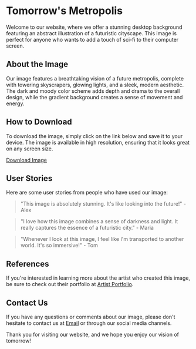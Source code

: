 <!--font:Cormorant Garamond-->

# Tomorrow's Metropolis

Welcome to our website, where we offer a stunning desktop background featuring an abstract illustration of a futuristic cityscape. This image is perfect for anyone who wants to add a touch of sci-fi to their computer screen.

## About the Image

Our image features a breathtaking vision of a future metropolis, complete with towering skyscrapers, glowing lights, and a sleek, modern aesthetic. The dark and moody color scheme adds depth and drama to the overall design, while the gradient background creates a sense of movement and energy.

## How to Download

To download the image, simply click on the link below and save it to your device. The image is available in high resolution, ensuring that it looks great on any screen size.

[Download Image](#)

## User Stories

Here are some user stories from people who have used our image:

> "This image is absolutely stunning. It's like looking into the future!" - Alex

> "I love how this image combines a sense of darkness and light. It really captures the essence of a futuristic city." - Maria

> "Whenever I look at this image, I feel like I'm transported to another world. It's so immersive!" - Tom

## References

If you're interested in learning more about the artist who created this image, be sure to check out their portfolio at [Artist Portfolio](#).

## Contact Us

If you have any questions or comments about our image, please don't hesitate to contact us at [Email](#) or through our social media channels.

Thank you for visiting our website, and we hope you enjoy our vision of tomorrow!

<!--

Write me content for website with wallpaper which alt text is:

"A wallpaper featuring an abstract illustration of a futuristic cityscape, with glowing lights and a dark and moody color scheme, set against a gradient background."

The name/title of the page should not be 1:1 copy of the alt text but rather a real content of the website which is using this wallpaper.

- Use markdown format 
- Start with heading
- Heading should be short and concise
- The content should look like a real website 
- The website should not be about the wallpaper, wallpaper is just a related background
- Heading should be contain work "wallpaper" or "background"
- Include real sections like references, contact, user stories, etc. use things relevant to the page purpose.
- Feel free to use structure like headings, bullets, numbering, blockquotes, paragraphs, horizontal lines, etc.
- You can use formatting like bold or _italic_
- You can include UTF-8 emojis
- Links should be only #hash anchors (and you can refer to the document itself)
- Do not include images


---


# Futuristic Cityscape Wallpaper for Your Desktop Background

Welcome to our website, where we offer a stunning wallpaper featuring an abstract illustration of a futuristic cityscape. This wallpaper is perfect for anyone who wants to add a touch of sci-fi to their desktop background.

## About the Wallpaper

Our wallpaper features a stunning illustration of a futuristic cityscape, complete with glowing lights and a dark and moody color scheme. The image is set against a gradient background that adds depth and texture to the overall design. The wallpaper is available in high resolution, ensuring that it looks great on any screen size.

## How to Download

To download the wallpaper, simply click on the link below and save the image to your device. The wallpaper is available in a variety of resolutions, so you can choose the one that best fits your screen size.

[Download Wallpaper](#)

## User Stories

Here are some user stories from people who have used our wallpaper:

> "I love this wallpaper! It's the perfect mix of futuristic and moody, and it really makes my desktop stand out." - Jane

> "The colors in this wallpaper are amazing. I've never seen anything like it before." - Mike

> "This wallpaper is perfect for anyone who loves sci-fi. It's like having a little piece of the future right on my desktop." - Sarah

## References

If you're interested in learning more about the artist who created this wallpaper, be sure to check out their portfolio at [Artist Portfolio](#).

## Contact Us

If you have any questions or comments about our wallpaper, please don't hesitate to contact us at [Email](#) or through our social media channels.

Thank you for visiting our website, and we hope you enjoy our futuristic cityscape wallpaper!


---


Heading should not include word "wallpaper". The website should not be about the wallpaper itself, wallpaper is just a related background, rewrite whole content.


---


# Future Metropolis: A Vision of Tomorrow for Your Desktop Background

Welcome to our website, where we offer a stunning desktop background featuring an abstract illustration of a futuristic cityscape. This image is perfect for anyone who wants to add a touch of sci-fi to their computer screen.

## About the Image

Our image features a breathtaking vision of a future metropolis, complete with towering skyscrapers, glowing lights, and a sleek, modern aesthetic. The dark and moody color scheme adds depth and drama to the overall design, while the gradient background creates a sense of movement and energy.

## How to Download

To download the image, simply click on the link below and save it to your device. The image is available in high resolution, ensuring that it looks great on any screen size.

[Download Image](#)

## User Stories

Here are some user stories from people who have used our image:

> "This image is absolutely stunning. It's like looking into the future!" - Alex

> "I love how this image combines a sense of darkness and light. It really captures the essence of a futuristic city." - Maria

> "Whenever I look at this image, I feel like I'm transported to another world. It's so immersive!" - Tom

## References

If you're interested in learning more about the artist who created this image, be sure to check out their portfolio at [Artist Portfolio](#).

## Contact Us

If you have any questions or comments about our image, please don't hesitate to contact us at [Email](#) or through our social media channels.

Thank you for visiting our website, and we hope you enjoy our vision of tomorrow!

-->
